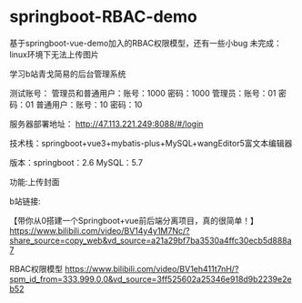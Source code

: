 # springboot-RBAC-demo
基于springboot-vue-demo加入的RBAC权限模型，还有一些小bug
未完成：linux环境下无法上传图片

学习b站青戈简易的后台管理系统

测试账号：
管理员和普通用户：账号：1000 密码：1000
管理员：账号：01 密码：01
普通用户：账号：10 密码：10

服务器部署地址：
http://47.113.221.249:8088/#/login

技术栈：springboot+vue3+mybatis-plus+MySQL+wangEditor5富文本编辑器

版本：springboot：2.6 MySQL：5.7

功能:上传封面

b站链接:

【带你从0搭建一个Springboot+vue前后端分离项目，真的很简单！】 
https://www.bilibili.com/video/BV14y4y1M7Nc/?share_source=copy_web&vd_source=a21a29bf7ba3530a4ffc30ecb5d888a7

RBAC权限模型
https://www.bilibili.com/video/BV1eh411t7nH/?spm_id_from=333.999.0.0&vd_source=3ff525602a25346e918d9b2239e2eb52
